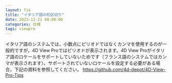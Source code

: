 ```yaml
---
layout: fix
title: "イタリア語の桁区切り"
date: 2023-12-21 08:00:00
categories: 仕様
tags: viewpro
---
```


イタリア語のシステムでは，小数点にピリオドではなくカンマを使用するのが一般的ですが，4D View Proではピリオドが表示されます。4D View Proがイタリア語のロケールをサポートしていないためです（フランス語のシステムではカンマが表示されます）。サポートされていないロケールを設定する必要がある場合，下記の資料を参照してください。
<i class="fa fa-external-link" aria-hidden="true"></i> https://github.com/4d-depot/4D-View-Pro-Tips